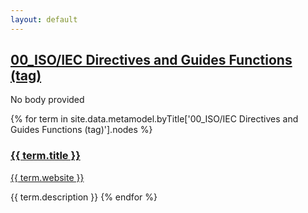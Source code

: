 ```yaml
---
layout: default
---
```

<style>
.initial-content {
  padding-left:5%;
  padding-right:25px;
}
</style>

## <a href='/_pages/embed?t=00_ISO/IEC Directives and Guides Functions (tag)'>00_ISO/IEC Directives and Guides Functions (tag)</a>

No body provided








{% for term in site.data.metamodel.byTitle['00_ISO/IEC Directives and Guides Functions (tag)'].nodes %}
### <a href='/_pages/embed?t={{ term.title }}'>{{ term.title }}</a>

<a href='{{ term.website }}'>{{ term.website }}</a>

{{ term.description }}
{% endfor %}

